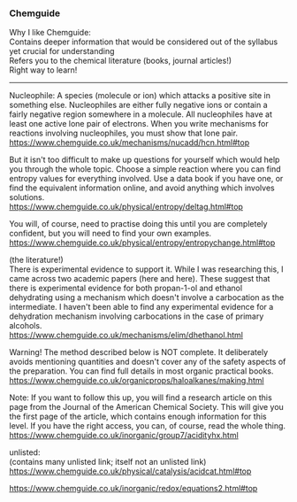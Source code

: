 ### Chemguide
Why I like Chemguide:  
Contains deeper information that would be considered out of the syllabus yet crucial for understanding  
Refers you to the chemical literature (books, journal articles!)  
Right way to learn!  
_____________________________________________
Nucleophile:  A species (molecule or ion) which attacks a positive site in something else. Nucleophiles are either fully negative ions or contain a fairly negative region somewhere in a molecule. All nucleophiles have at least one active lone pair of electrons. When you write mechanisms for reactions involving nucleophiles, you must show that lone pair.  
https://www.chemguide.co.uk/mechanisms/nucadd/hcn.html#top

But it isn't too difficult to make up questions for yourself which would help you through the whole topic. Choose a simple reaction where you can find entropy values for everything involved. Use a data book if you have one, or find the equivalent information online, and avoid anything which involves solutions.  
https://www.chemguide.co.uk/physical/entropy/deltag.html#top

You will, of course, need to practise doing this until you are completely confident, but you will need to find your own examples.  
https://www.chemguide.co.uk/physical/entropy/entropychange.html#top

(the literature!)  
There is experimental evidence to support it. While I was researching this, I came across two academic papers (here and here). These suggest that there is experimental evidence for both propan-1-ol and ethanol dehydrating using a mechanism which doesn't involve a carbocation as the intermediate. I haven't been able to find any experimental evidence for a dehydration mechanism involving carbocations in the case of primary alcohols.  
https://www.chemguide.co.uk/mechanisms/elim/dhethanol.html

Warning! The method described below is NOT complete. It deliberately avoids mentioning quantities and doesn't cover any of the safety aspects of the preparation. You can find full details in most organic practical books.  
https://www.chemguide.co.uk/organicprops/haloalkanes/making.html

Note:  If you want to follow this up, you will find a research article on this page from the Journal of the American Chemical Society. This will give you the first page of the article, which contains enough information for this level. If you have the right access, you can, of course, read the whole thing.  
https://www.chemguide.co.uk/inorganic/group7/acidityhx.html


unlisted:  
(contains many unlisted link; itself not an unlisted link)  
https://www.chemguide.co.uk/physical/catalysis/acidcat.html#top

https://www.chemguide.co.uk/inorganic/redox/equations2.html#top



